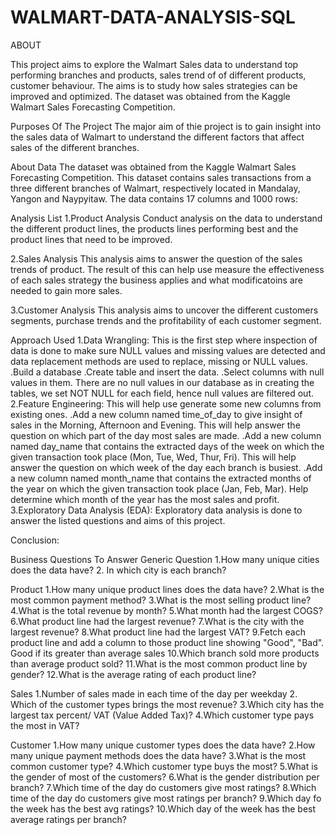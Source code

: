 # WALMART-DATA-ANALYSIS-SQL

ABOUT 

This project aims to explore the Walmart Sales data to understand top performing branches and products, sales trend of of different products, customer behaviour. The aims is to study how sales strategies can be improved and optimized. The dataset was obtained from the Kaggle Walmart Sales Forecasting Competition.

Purposes Of The Project
The major aim of thie project is to gain insight into the sales data of Walmart to understand the different factors that affect sales of the different branches.

About Data
The dataset was obtained from the Kaggle Walmart Sales Forecasting Competition. This dataset contains sales transactions from a three different branches of Walmart, respectively located in Mandalay, Yangon and Naypyitaw. The data contains 17 columns and 1000 rows:

Analysis List
 1.Product Analysis
   Conduct analysis on the data to understand the different product lines, the products lines performing best and the product lines that need to be improved.
 
 2.Sales Analysis
   This analysis aims to answer the question of the sales trends of product. The result of this can help use measure the effectiveness of each sales strategy the business applies and what modificatoins are needed to gain more sales.

3.Customer Analysis
    This analysis aims to uncover the different customers segments, purchase trends and the profitability of each customer segment.

Approach Used
 1.Data Wrangling: This is the first step where inspection of data is done to make sure NULL values and missing values are detected and data replacement methods are used to replace, missing or NULL values.
    .Build a database
    .Create table and insert the data.
    .Select columns with null values in them. There are no null values in our database as in creating the tables, we set NOT NULL for each field, hence null values are filtered out.
 2.Feature Engineering: This will help use generate some new columns from existing ones.
     .Add a new column named time_of_day to give insight of sales in the Morning, Afternoon and Evening. This will help answer the question on which part of the day most sales are made.
     .Add a new column named day_name that contains the extracted days of the week on which the given transaction took place (Mon, Tue, Wed, Thur, Fri). This will help answer the question on which week of the day each branch is busiest.
     .Add a new column named month_name that contains the extracted months of the year on which the given transaction took place (Jan, Feb, Mar). Help determine which month of the year has the most sales and profit.
3.Exploratory Data Analysis (EDA): Exploratory data analysis is done to answer the listed questions and aims of this project.

Conclusion:

Business Questions To Answer
Generic Question
    1.How many unique cities does the data have?
    2. In which city is each branch?
 
Product
    1.How many unique product lines does the data have?
    2.What is the most common payment method?
    3.What is the most selling product line?
    4.What is the total revenue by month?
    5.What month had the largest COGS?
    6.What product line had the largest revenue?
    7.What is the city with the largest revenue?
    8.What product line had the largest VAT?
    9.Fetch each product line and add a column to those product line showing "Good", "Bad". Good if its greater than average sales
   10.Which branch sold more products than average product sold?
   11.What is the most common product line by gender?
   12.What is the average rating of each product line?

 Sales
    1.Number of sales made in each time of the day per weekday
    2. Which of the customer types brings the most revenue?
    3.Which city has the largest tax percent/ VAT (Value Added Tax)?
    4.Which customer type pays the most in VAT?

  Customer
    1.How many unique customer types does the data have?
    2.How many unique payment methods does the data have?
    3.What is the most common customer type?
    4.Which customer type buys the most?
    5.What is the gender of most of the customers?
    6.What is the gender distribution per branch?
    7.Which time of the day do customers give most ratings?
    8.Which time of the day do customers give most ratings per branch?
    9.Which day fo the week has the best avg ratings?
    10.Which day of the week has the best average ratings per branch?
